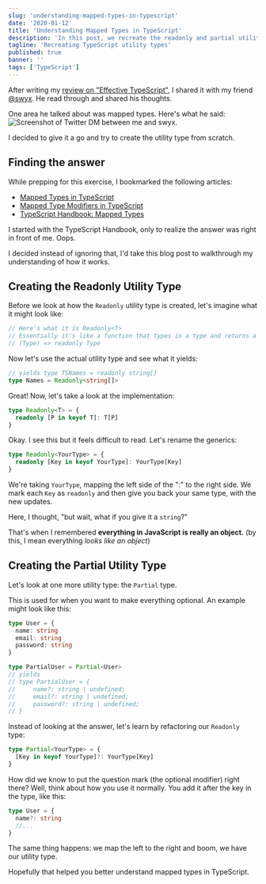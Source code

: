 ```yaml
---
slug: 'understanding-mapped-types-in-typescript'
date: '2020-01-12'
title: 'Understanding Mapped Types in TypeScript'
description: 'In this post, we recreate the readonly and partial utility types to understand mapped types.'
tagline: 'Recreating TypeScript utility types'
published: true
banner: ''
tags: ['TypeScript']
---
```


After writing my [review on "Effective TypeScript"](book-review-effective-typescript), I shared it with my friend [@swyx](https://twitter.com/swyx). He read through and shared his thoughts.

One area he talked about was mapped types. Here's what he said:
![Screenshot of Twitter DM between me and swyx.](assets/images/swyx-message.png)

I decided to give it a go and try to create the utility type from scratch.

## Finding the answer

While prepping for this exercise, I bookmarked the following articles:

- [Mapped Types in TypeScript](https://mariusschulz.com/blog/mapped-types-in-typescript)
- [Mapped Type Modifiers in TypeScript](https://mariusschulz.com/blog/mapped-type-modifiers-in-typescript)
- [TypeScript Handbook: Mapped Types](https://www.typescriptlang.org/docs/handbook/advanced-types.html#mapped-types)

I started with the TypeScript Handbook, only to realize the answer was right in front of me. Oops.

I decided instead of ignoring that, I'd take this blog post to walkthrough my understanding of how it works.

## Creating the Readonly Utility Type

Before we look at how the `Readonly` utility type is created, let's imagine what it might look like:

```javascript
// Here's what it is Readonly<T>
// Essentially it's like a function that types in a type and returns a modified type
// (Type) => readonly Type
```

Now let's use the actual utility type and see what it yields:

```typescript
// yields type TSNames = readonly string[]
type Names = Readonly<string[]>
```

Great! Now, let's take a look at the implementation:

```typescript
type Readonly<T> = {
  readonly [P in keyof T]: T[P]
}
```

Okay. I see this but it feels difficult to read. Let's rename the generics:

```typescript
type Readonly<YourType> = {
  readonly [Key in keyof YourType]: YourType[Key]
}
```

We're taking `YourType`, mapping the left side of the ":" to the right side. We mark each `Key` as `readonly` and then give you back your same type, with the new updates.

Here, I thought, "but wait, what if you give it a `string`?"

That's when I remembered **everything in JavaScript is really an object.** (by this, I mean everything _looks like an object_)

## Creating the Partial Utility Type

Let's look at one more utility type: the `Partial` type.

This is used for when you want to make everything optional. An example might look like this:

```typescript
type User = {
  name: string
  email: string
  password: string
}

type PartialUser = Partial<User>
// yields
// type PartialUser = {
//     name?: string | undefined;
//     email?: string | undefined;
//     password?: string | undefined;
// }
```

Instead of looking at the answer, let's learn by refactoring our `Readonly` type:

```typescript
type Partial<YourType> = {
  [Key in keyof YourType]?: YourType[Key]
}
```

How did we know to put the question mark (the optional modifier) right there? Well, think about how you use it normally. You add it after the key in the type, like this:

```typescript
type User = {
  name?: string
  //...
}
```

The same thing happens: we map the left to the right and boom, we have our utility type.

Hopefully that helped you better understand mapped types in TypeScript.
